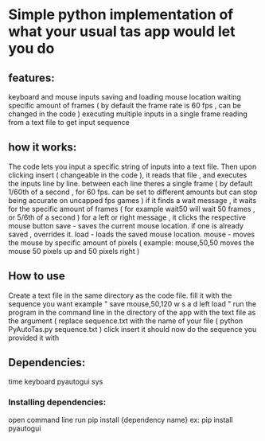 # Simple python implementation of what your usual tas app would let you do
## features:
keyboard and mouse inputs
saving and loading mouse location
waiting specific amount of frames ( by default the frame rate is 60 fps , can be changed in the code )
executing multiple inputs in a single frame
reading from a text file to get input sequence
## how it works:
The code lets you input a specific string of inputs into a text file. Then upon clicking insert ( changeable in the code ), it reads that file , and executes the inputs line by line. between each line theres a single frame ( by default 1/60th of a second , for 60 fps. can be set to different amounts but can stop being accurate on uncapped fps games )
if it finds a wait message , it waits for the specific amount of frames ( for example wait50 will wait 50 frames , or 5/6th of a second )
for a left or right message , it clicks the respective mouse button
save - saves the current mouse location. if one is already saved , overrides it.
load - loads the saved mouse location.
mouse - moves the mouse by specific amount of pixels ( example: mouse,50,50 moves the mouse 50 pixels up and 50 pixels right )
## How to use
Create a text file in the same directory as the code file.
fill it with the sequence you want
example "
save
mouse,50,120
w s
a d
left
load
"
run the program in the command line in the directory of the app with the text file as the argument ( replace sequence.txt with the name of your file ( python PyAutoTas.py sequence.txt )
click insert
it should now do the sequence you provided it with
## Dependencies:
time
keyboard
pyautogui
sys
### Installing dependencies:
open command line
run pip install {dependency name} ex: pip install pyautogui
